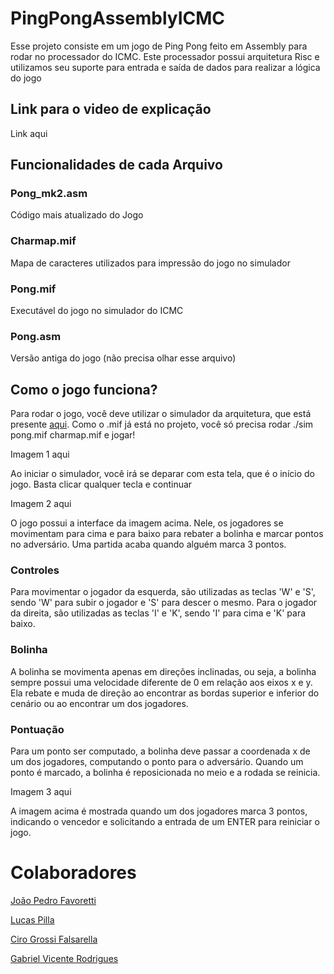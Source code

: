 # PingPongAssemblyICMC
Esse projeto consiste em um jogo de Ping Pong feito em Assembly para rodar no processador do ICMC. Este processador possui arquitetura Risc e utilizamos seu 
suporte para entrada e saída de dados para realizar a lógica do jogo

## Link para o video de explicação

Link aqui

## Funcionalidades de cada Arquivo

### Pong_mk2.asm
Código mais atualizado do Jogo

### Charmap.mif
Mapa de caracteres utilizados para impressão do jogo no simulador

### Pong.mif
Executável do jogo no simulador do ICMC

### Pong.asm
Versão antiga do jogo (não precisa olhar esse arquivo)

## Como o jogo funciona?

Para rodar o jogo, você deve utilizar o simulador da arquitetura, que está presente [aqui](https://github.com/simoesusp/Processador-ICMC).
Como o .mif já está no projeto, você só precisa rodar ./sim pong.mif charmap.mif e jogar!

Imagem 1 aqui

Ao iniciar o simulador, você irá se deparar com esta tela, que é o início do jogo. Basta clicar qualquer tecla e continuar

Imagem 2 aqui

O jogo possui a interface da imagem acima. Nele, os jogadores se movimentam para cima e para baixo para rebater a bolinha e marcar pontos no adversário.
Uma partida acaba quando alguém marca 3 pontos.

### Controles

Para movimentar o jogador da esquerda, são utilizadas as teclas 'W' e 'S', sendo 'W' para subir o jogador e 'S' para descer o mesmo. Para o jogador da direita,
são utilizadas as teclas 'I' e 'K', sendo 'I' para cima e 'K' para baixo.

### Bolinha

A bolinha se movimenta apenas em direções inclinadas, ou seja, a bolinha sempre possui uma velocidade diferente de 0 em relação aos eixos x e y.
Ela rebate e muda de direção ao encontrar as bordas superior e inferior do cenário ou ao encontrar um dos jogadores.

### Pontuação

Para um ponto ser computado, a bolinha deve passar a coordenada x de um dos jogadores, computando o ponto para o adversário.
Quando um ponto é marcado, a bolinha é reposicionada no meio e a rodada se reinicia.

Imagem 3 aqui

A imagem acima é mostrada quando um dos jogadores marca 3 pontos, indicando o vencedor e solicitando a entrada de um ENTER para reiniciar o jogo.

# Colaboradores

[João Pedro Favoretti](https://github.com/joaofavoretti)

[Lucas Pilla](https://github.com/LucasPilla)

[Ciro Grossi Falsarella](https://github.com/cirofalsarella)

[Gabriel Vicente Rodrigues](https://github.com/gabriel-vr/)
